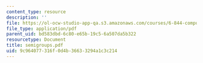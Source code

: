 ```yaml
---
content_type: resource
description: ''
file: https://ol-ocw-studio-app-qa.s3.amazonaws.com/courses/6-844-computability-theory-of-and-with-scheme-spring-2003/9c964077316f0d4b36633294a1c3c214_semigroups.pdf
file_type: application/pdf
parent_uid: bd583dbd-6c80-e65b-19c5-6a507da5b322
resourcetype: Document
title: semigroups.pdf
uid: 9c964077-316f-0d4b-3663-3294a1c3c214
---
```

